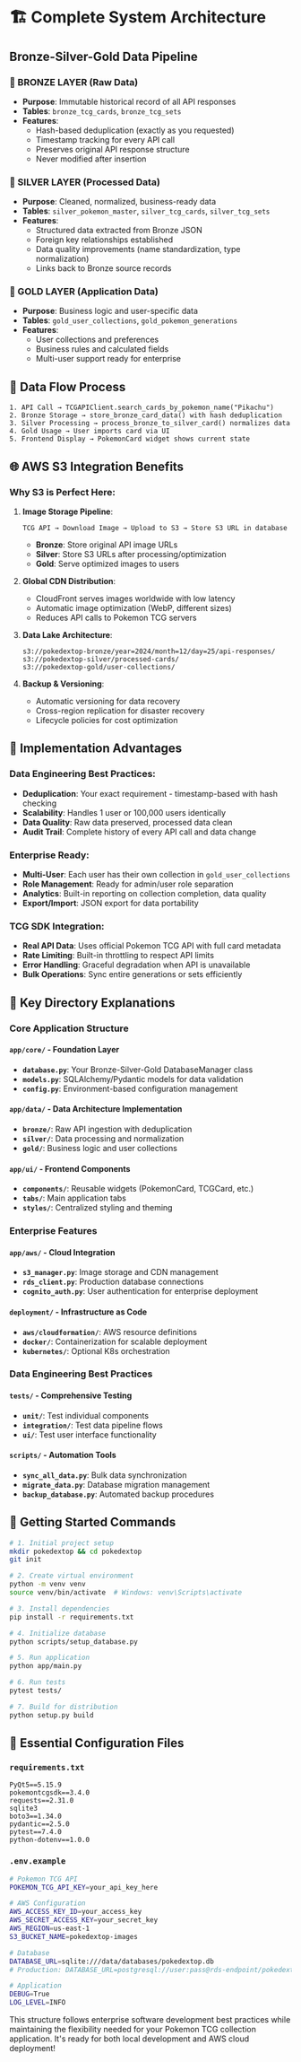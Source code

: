 # 🏗️ **Complete System Architecture**

## **Bronze-Silver-Gold Data Pipeline**

### **🥉 BRONZE LAYER (Raw Data)**
- **Purpose**: Immutable historical record of all API responses
- **Tables**: `bronze_tcg_cards`, `bronze_tcg_sets`
- **Features**: 
  - Hash-based deduplication (exactly as you requested)
  - Timestamp tracking for every API call
  - Preserves original API response structure
  - Never modified after insertion

### **🥈 SILVER LAYER (Processed Data)**  
- **Purpose**: Cleaned, normalized, business-ready data
- **Tables**: `silver_pokemon_master`, `silver_tcg_cards`, `silver_tcg_sets`
- **Features**:
  - Structured data extracted from Bronze JSON
  - Foreign key relationships established
  - Data quality improvements (name standardization, type normalization)
  - Links back to Bronze source records

### **🥇 GOLD LAYER (Application Data)**
- **Purpose**: Business logic and user-specific data
- **Tables**: `gold_user_collections`, `gold_pokemon_generations`
- **Features**:
  - User collections and preferences
  - Business rules and calculated fields
  - Multi-user support ready for enterprise

## **🔄 Data Flow Process**

```
1. API Call → TCGAPIClient.search_cards_by_pokemon_name("Pikachu")
2. Bronze Storage → store_bronze_card_data() with hash deduplication
3. Silver Processing → process_bronze_to_silver_card() normalizes data
4. Gold Usage → User imports card via UI
5. Frontend Display → PokemonCard widget shows current state
```

## **🌐 AWS S3 Integration Benefits**

### **Why S3 is Perfect Here:**

1. **Image Storage Pipeline**:
   ```
   TCG API → Download Image → Upload to S3 → Store S3 URL in database
   ```
   - **Bronze**: Store original API image URLs
   - **Silver**: Store S3 URLs after processing/optimization
   - **Gold**: Serve optimized images to users

2. **Global CDN Distribution**:
   - CloudFront serves images worldwide with low latency
   - Automatic image optimization (WebP, different sizes)
   - Reduces API calls to Pokemon TCG servers

3. **Data Lake Architecture**:
   ```
   s3://pokedextop-bronze/year=2024/month=12/day=25/api-responses/
   s3://pokedextop-silver/processed-cards/
   s3://pokedextop-gold/user-collections/
   ```

4. **Backup & Versioning**:
   - Automatic versioning for data recovery
   - Cross-region replication for disaster recovery
   - Lifecycle policies for cost optimization

## **🚀 Implementation Advantages**

### **Data Engineering Best Practices**:
- **Deduplication**: Your exact requirement - timestamp-based with hash checking
- **Scalability**: Handles 1 user or 100,000 users identically  
- **Data Quality**: Raw data preserved, processed data clean
- **Audit Trail**: Complete history of every API call and data change

### **Enterprise Ready**:
- **Multi-User**: Each user has their own collection in `gold_user_collections`
- **Role Management**: Ready for admin/user role separation
- **Analytics**: Built-in reporting on collection completion, data quality
- **Export/Import**: JSON export for data portability

### **TCG SDK Integration**:
- **Real API Data**: Uses official Pokemon TCG API with full card metadata
- **Rate Limiting**: Built-in throttling to respect API limits
- **Error Handling**: Graceful degradation when API is unavailable
- **Bulk Operations**: Sync entire generations or sets efficiently


## 📁 **Key Directory Explanations**

### **Core Application Structure**

#### **`app/core/`** - Foundation Layer
- **`database.py`**: Your Bronze-Silver-Gold DatabaseManager class
- **`models.py`**: SQLAlchemy/Pydantic models for data validation
- **`config.py`**: Environment-based configuration management

#### **`app/data/`** - Data Architecture Implementation
- **`bronze/`**: Raw API ingestion with deduplication
- **`silver/`**: Data processing and normalization 
- **`gold/`**: Business logic and user collections

#### **`app/ui/`** - Frontend Components
- **`components/`**: Reusable widgets (PokemonCard, TCGCard, etc.)
- **`tabs/`**: Main application tabs
- **`styles/`**: Centralized styling and theming

### **Enterprise Features**

#### **`app/aws/`** - Cloud Integration
- **`s3_manager.py`**: Image storage and CDN management
- **`rds_client.py`**: Production database connections
- **`cognito_auth.py`**: User authentication for enterprise deployment

#### **`deployment/`** - Infrastructure as Code
- **`aws/cloudformation/`**: AWS resource definitions
- **`docker/`**: Containerization for scalable deployment
- **`kubernetes/`**: Optional K8s orchestration

### **Data Engineering Best Practices**

#### **`tests/`** - Comprehensive Testing
- **`unit/`**: Test individual components
- **`integration/`**: Test data pipeline flows
- **`ui/`**: Test user interface functionality

#### **`scripts/`** - Automation Tools
- **`sync_all_data.py`**: Bulk data synchronization
- **`migrate_data.py`**: Database migration management
- **`backup_database.py`**: Automated backup procedures

## 🚀 **Getting Started Commands**

```bash
# 1. Initial project setup
mkdir pokedextop && cd pokedextop
git init

# 2. Create virtual environment
python -m venv venv
source venv/bin/activate  # Windows: venv\Scripts\activate

# 3. Install dependencies
pip install -r requirements.txt

# 4. Initialize database
python scripts/setup_database.py

# 5. Run application
python app/main.py

# 6. Run tests
pytest tests/

# 7. Build for distribution
python setup.py build
```

## 📝 **Essential Configuration Files**

### **`requirements.txt`**
```
PyQt5==5.15.9
pokemontcgsdk==3.4.0
requests==2.31.0
sqlite3
boto3==1.34.0
pydantic==2.5.0
pytest==7.4.0
python-dotenv==1.0.0
```

### **`.env.example`**
```bash
# Pokemon TCG API
POKEMON_TCG_API_KEY=your_api_key_here

# AWS Configuration
AWS_ACCESS_KEY_ID=your_access_key
AWS_SECRET_ACCESS_KEY=your_secret_key
AWS_REGION=us-east-1
S3_BUCKET_NAME=pokedextop-images

# Database
DATABASE_URL=sqlite:///data/databases/pokedextop.db
# Production: DATABASE_URL=postgresql://user:pass@rds-endpoint/pokedextop

# Application
DEBUG=True
LOG_LEVEL=INFO
```

This structure follows enterprise software development best practices while maintaining the flexibility needed for your Pokemon TCG collection application. It's ready for both local development and AWS cloud deployment!
